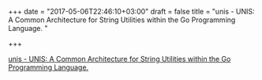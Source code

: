 +++
date = "2017-05-06T22:46:10+03:00"
draft = false
title = "unis - UNIS: A Common Architecture for String Utilities within the Go Programming Language. "

+++

<p><a href="https://t.co/bKvuaUqwOC">unis - UNIS: A Common Architecture for String Utilities within the Go Programming Language. </a></p>